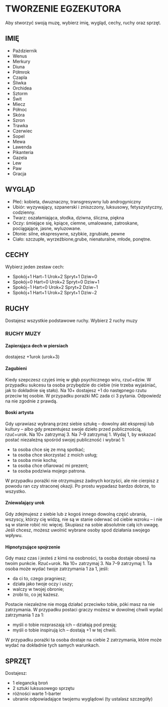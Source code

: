 # TWORZENIE EGZEKUTORA

Aby stworzyć swoją muzę, wybierz imię, wygląd, cechy, ruchy oraz sprzęt.

## IMIĘ

- Październik
- Wenus
- Merkury
- Diuna
- Półmrok
- Czapla
- Śliwka
- Orchidea
- Sztorm
- Świt
- Miecz
- Północ
- Skóra
- Szron
- Trawka
- Czerwiec
- Sopel
- Mewa
- Lawenda
- Pikanteria
- Gazela
- Lew
- Paw
- Gracja

## WYGLĄD

- Płeć: kobieta, dwuznaczny, transgresywny lub androgyniczny
- Ubiór: wyzywający, szpanerski i zniszczony, luksusowy, fetyszystyczny, codzienny.
- Twarz: oszałamiająca, słodka, dziwna, śliczna, piękna
- Oczy: śmiejące się, kpiące, ciemne, umalowane, zatroskane, pociągające, jasne, wyluzowane.
- Dłonie: silne, ekspresywne, szybkie, zgrubiałe, pewne
- Ciało:  szczupłe, wyrzeźbione,grube, nienaturalne, młode, ponętne.

## CECHY

Wybierz jeden zestaw cech:

- Spokój+1 Hart−1 Urok+2 Spryt+1 Dziw=0
- Spokój=0 Hart=0 Urok+2 Spryt=0 Dziw+1
- Spokój−1 Hart=0 Urok+2 Spryt+2 Dziw−1
- Spokój+1 Hart+1 Urok+2 Spryt+1 Dziw−2

## RUCHY

Dostajesz wszystkie podstawowe ruchy.
Wybierz 2 ruchy muzy

### RUCHY MUZY

#### Zapierająca dech w piersiach

dostajesz +1urok (urok+3)

#### Zagubieni

Kiedy szepczesz czyjeś imię w głąb psychicznego wiru, rzuć+dziw. W przypadku sukcesu ta osoba przybędzie do ciebie (nie trzeba wyjaśniać, jak to dokładnie się stało). Na 10+ dostajesz +1 do następnego rzutu przeciw tej osobie. W przypadku porażki MC zada ci 3 pytania. Odpowiedz na nie zgodnie z prawdą.

#### Boski artysta

Gdy uprawiasz wybraną przez siebie sztukę – dowolny akt ekspresji lub kultury – albo gdy prezentujesz swoje dzieło przed publicznością, rzuć+urok. Na 10+ zatrzymaj 3. Na 7–9 zatrzymaj 1. Wydaj 1, by wskazać postać niezależną spośród swojej publiczność i wybrać 1:

- ta osoba chce się ze mną spotkać;
- ta osoba chce skorzystać z moich usług;
- ta osoba mnie kocha;
- ta osoba chce ofiarować mi prezent;
- ta osoba podziwia mojego patrona.

W przypadku porażki nie otrzymujesz żadnych korzyści, ale nie cierpisz z powodu ran czy straconej okazji. Po prostu wypadasz bardzo dobrze, to wszystko.

#### Zniewalający urok

Gdy zdejmujesz z siebie lub z kogoś innego dowolną część ubrania, wszyscy, którzy cię widzą, nie są w stanie oderwać od ciebie wzroku – i nie są w stanie robić nic więcej. Skupiasz na sobie absolutnie całą ich uwagę. Jeśli chcesz, możesz uwolnić wybrane osoby spod działania swojego wpływu.

#### Hipnotyzujące spojrzenie

Gdy masz czas i jesteś z kimś na osobności, ta osoba dostaje obsesji na twoim punkcie. Rzuć+urok. Na 10+ zatrzymaj 3. Na 7–9 zatrzymaj 1. Ta osoba może wydać twoje zatrzymania 1 za 1, jeśli:

- da ci to, czego pragniesz;
- działa jako twoje oczy i uszy;
- walczy w twojej obronie;
- zrobi to, co jej każesz.

Postacie niezależne nie mogą działać przeciwko tobie, póki masz na nie zatrzymania. W przypadku postaci graczy możesz w dowolnej chwili wydać zatrzymania 1 za 1:

- myśli o tobie rozpraszają ich – działają pod presją;
- myśli o tobie inspirują ich – dostają +1 w tej chwili.

W przypadku porażki ta osoba dostaje na ciebie 2 zatrzymania, które może wydać na dokładnie tych samych warunkach.

## SPRZĘT

Dostajesz:

- 1 elegancką broń
- 2 sztuki luksusowego sprzętu
- różności warte 1-barter
- ubranie odpowiadające twojemu wyglądowi (ty ustalasz szczegóły)
